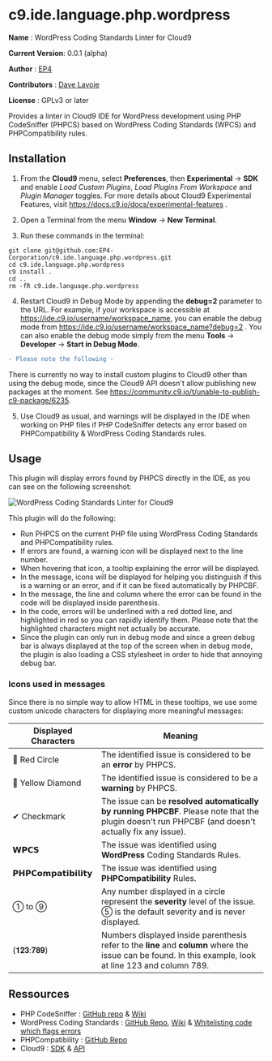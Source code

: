 c9.ide.language.php.wordpress
=============================

__Name__ : WordPress Coding Standards Linter for Cloud9 

__Current Version__: 0.0.1 (alpha)

__Author__ : [EP4](https://ep4.com)

__Contributors__ : [Dave Lavoie](https://github.com/davelavoie)

__License__ : GPLv3 or later

Provides a linter in Cloud9 IDE for WordPress development using PHP CodeSniffer (PHPCS) based on WordPress Coding Standards (WPCS) and PHPCompatibility rules.

Installation
------------
1. From the __Cloud9__ menu, select __Preferences__, then __Experimental__ -> __SDK__ and enable *Load Custom Plugins*, *Load Plugins From Workspace* and *Plugin Manager* toggles. For more details about Cloud9 Experimental Features, visit <https://docs.c9.io/docs/experimental-features> .

2. Open a Terminal from the menu __Window__ -> __New Terminal__.

3. Run these commands in the terminal:
 ```
 git clone git@github.com:EP4-Corporation/c9.ide.language.php.wordpress.git
 cd c9.ide.language.php.wordpress
 c9 install .
 cd ..
 rm -fR c9.ide.language.php.wordpress
 ```

4. Restart Cloud9 in Debug Mode by appending the __debug=2__ parameter to the URL. For example, if your workspace is accessible at https://ide.c9.io/username/workspace_name, you can enable the debug mode from https://ide.c9.io/username/workspace_name?debug=2 . You can also enable the debug mode simply from the menu __Tools__ -> __Developer__ -> __Start in Debug Mode__.
 ```diff
 - Please note the following - 
 ```
 There is currently no way to install custom plugins to Cloud9 other than using the debug mode, since the Cloud9 API doesn't allow publishing new packages at the moment. See <https://community.c9.io/t/unable-to-publish-c9-package/6235>.

5. Use Cloud9 as usual, and warnings will be displayed in the IDE when working on PHP files if PHP CodeSniffer detects any error based on PHPCompatibility & WordPress Coding Standards rules.

Usage
-----
This plugin will display errors found by PHPCS directly in the IDE, as you can see on the following screenshot:

![WordPress Coding Standards Linter for Cloud9](https://cloud.githubusercontent.com/assets/3408028/22844522/b6247d8c-efac-11e6-829d-1bdceaf100f8.png)

This plugin will do the following:

* Run PHPCS on the current PHP file using WordPress Coding Standards and PHPCompatibility rules.
* If errors are found, a warning icon will be displayed next to the line number.
* When hovering that icon, a tooltip explaining the error will be displayed.
* In the message, icons will be displayed for helping you distinguish if this is a warning or an error, and if it can be fixed automatically by PHPCBF.
* In the message, the line and column where the error can be found in the code will be displayed inside parenthesis.
* In the code, errors will be underlined with a red dotted line, and highlighted in red so you can rapidly identify them. Please note that the highlighted characters might not actually be accurate.
* Since the plugin can only run in debug mode and since a green debug bar is always displayed at the top of the screen when in debug mode, the plugin is also loading a CSS stylesheet in order to hide that annoying debug bar.

### Icons used in messages

Since there is no simple way to allow HTML in these tooltips, we use some custom unicode characters for displaying more meaningful messages:

| Displayed Characters | Meaning                                                                                                                                                   |
| ---------------------| --------------------------------------------------------------------------------------------------------------------------------------------------------- |
| 🔴 Red Circle        | The identified issue is considered to be an __error__ by PHPCS.                                                                                           |
| 🔶 Yellow Diamond    | The identified issue is considered to be a __warning__ by PHPCS.                                                                                          |
| ✔ Checkmark         | The issue can be __resolved automatically by running PHPCBF__. Please note that the plugin doesn't run PHPCBF (and doesn't actually fix any issue).       |
| 𝗪𝗣𝗖𝗦                | The issue was identified using __WordPress__ Coding Standards Rules.                                                                                      |
| 𝗣𝗛𝗣𝗖𝗼𝗺𝗽𝗮𝘁𝗶𝗯𝗶𝗹𝗶𝘁𝘆     | The issue was identified using __PHPCompatibility__ Rules.                                                                                                |
| ➀ to ➈              | Any number displayed in a circle represent the __severity__ level of the issue. ➄ is the default severity and is never displayed.                         |  
| (𝟏𝟐𝟑:𝟕𝟖𝟗)             | Numbers displayed inside parenthesis refer to the __line__ and __column__ where the issue can be found. In this example, look at line 123 and column 789. |

Ressources
----------

* PHP CodeSniffer : [GitHub repo](https://github.com/squizlabs/PHP_CodeSniffer) & [Wiki](https://github.com/squizlabs/PHP_CodeSniffer/wiki)
* WordPress Coding Standards : [GitHub Repo](https://github.com/WordPress-Coding-Standards/WordPress-Coding-Standards), [Wiki](https://github.com/WordPress-Coding-Standards/WordPress-Coding-Standards/wiki) & [Whitelisting code which flags errors](https://github.com/WordPress-Coding-Standards/WordPress-Coding-Standards/wiki/Whitelisting-code-which-flags-errors)
* PHPCompatibility : [GitHub Repo](https://github.com/wimg/PHPCompatibility)
* Cloud9 : [SDK](https://cloud9-sdk.readme.io/) & [API](https://apidoc.c9.io)